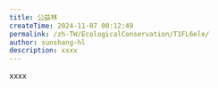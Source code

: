 ```yaml
---
title: 公益林
createTime: 2024-11-07 00:12:49
permalink: /zh-TW/EcologicalConservation/T1FL6ele/
author: sunshang-hl
description: xxxx
---
```


xxxx